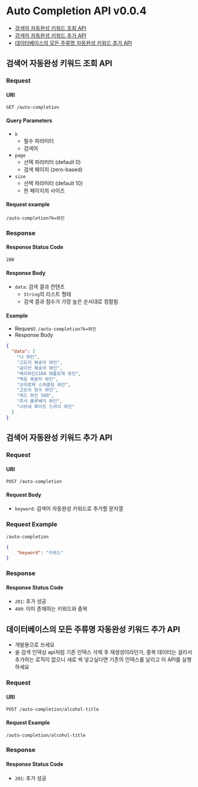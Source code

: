# Auto Completion API v0.0.4

* [검색어 자동완성 키워드 조회 API](#검색어-자동완성-키워드-조회-api)
* [검색어 자동완성 키워드 추가 API](#검색어-자동완성-키워드-추가-api)
* [데이터베이스의 모든 주류명 자동완성 키워드 추가 API](#데이터베이스의-모든-주류명-자동완성-키워드-추가-api)

## 검색어 자동완성 키워드 조회 API
### Request
#### URI
`GET /auto-completion`
#### Query Parameters
* `k`
    * 필수 파라미터
    * 검색어
* `page`
    * 선택 파라미터 (default 0)
    * 검색 페이지 (zero-based)
* `size`
    * 선택 파라미터 (default 10)
    * 한 페이지의 사이즈

#### Request example
```
/auto-completion?k=와인
```

### Response

#### Response Status Code
`200`
#### Response Body
* `data`: 검색 결과 컨텐츠
  * `String`의 리스트 형태
  * 검색 결과 점수가 가장 높은 순서대로 정렬됨

#### Example
* Request: `/auto-completion?k=와인`
* Response Body
```json
{
  "data": [
    "나 와인",
    "고도리 복숭아 와인",
    "금이산 복숭아 와인",
    "베리와인1168 애플로제 와인",
    "백운 복분자 와인",
    "오미로제 스파클링 와인",
    "고도리 청수 와인",
    "레드 와인 500",
    "추사 블루베리 와인",
    "너브내 화이트 드라이 와인"
  ]
}
```

## 검색어 자동완성 키워드 추가 API
### Request
#### URI
`POST /auto-completion`
#### Request Body
* `keyword`: 검색어 자동완성 키워드로 추가할 문자열
### Request Example
```
/auto-completion
```
```json
{
    "keyword": "키워드"
}
```

### Response
#### Response Status Code
* `201`: 추가 성공
* `409`: 이미 존재하는 키워드와 중복

## 데이터베이스의 모든 주류명 자동완성 키워드 추가 API
* 개발용으로 쓰세요
* 술 검색 인덱싱 api처럼 기존 인덱스 삭제 후 재생성이라던가, 중복 데이터는 걸러서 추가하는 로직이 없으니 
 새로 싹 넣고싶다면 기존의 인덱스를 날리고 이 API를 실행하세요

### Request
#### URI
`POST /auto-completion/alcohol-title`
#### Request Example
```
/auto-completion/alcohol-title
```

### Response
#### Response Status Code
* `201`: 추가 성공